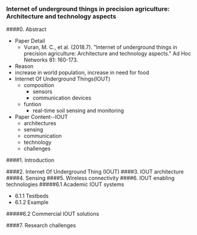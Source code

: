 ### Internet of underground things in precision agriculture: Architecture and technology aspects
####0. Abstract
- Paper Detail
  - Vuran, M. C., et al. (2018.7). "Internet of underground things in precision agriculture: Architecture and technology aspects." Ad Hoc Networks 81: 160-173.
-  Reason
  - increase in world population, increase in need for food
- Internet Of Underground Things(IOUT)
  - composition
    - sensors
    - communication devices
  - funtion
    - real-time soil sensing and monitoring
- Paper Content--IOUT
  - architectures
  - sensing
  - communication
  - technology
  - challenges 


####1. Introduction

####2. Internet Of Underground Thing (IOUT)
####3. IOUT architecture
####4. Sensing
####5. Wireless connectivity
####6. IOUT enabling technologies
#####6.1 Academic IOUT systems
- 6.1.1 Testbeds
- 6.1.2 Example 

#####6.2 Commercial IOUT solutions

####7. Research challenges